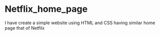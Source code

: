 # Netflix_home_page
I have create a simple website using HTML and CSS  having similar home page that of Netfilx  
